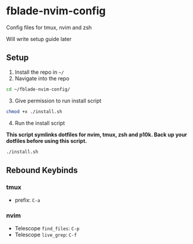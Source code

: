 # fblade-nvim-config
Config files for tmux, nvim and zsh

Will write setup guide later

## Setup
1. Install the repo in `~/`
2. Navigate into the repo
```bash
cd ~/fblade-nvim-config/
```
3. Give permission to run install script
```bash
chmod +x ./install.sh
```
4. Run the install script

**This script symlinks dotfiles for nvim, tmux, zsh and p10k. Back up your dotfiles before using this script.**
```bash
./install.sh
```

## Rebound Keybinds

### tmux
- prefix: `C-a`

### nvim
- Telescope `find_files`: `C-p`
- Telescope `live_grep`: `C-f`
